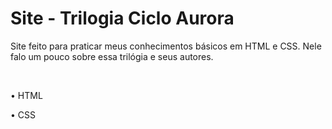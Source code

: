 # Site - Trilogia Ciclo Aurora

Site feito para praticar meus conhecimentos básicos em HTML e CSS. Nele falo um pouco sobre essa trilógia e seus autores.

<br>

• HTML

• CSS
